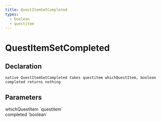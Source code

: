 ```yaml
---
title: QuestItemSetCompleted
types:
  - boolean
  - questitem
---
```


# QuestItemSetCompleted

## Declaration

```
native QuestItemSetCompleted takes questitem whichQuestItem, boolean completed returns nothing
```

## Parameters
<dl>
  <dt>whichQuestItem `questitem`</dt>
  <dd></dd>

  <dt>completed `boolean`</dt>
  <dd></dd>
</dl>